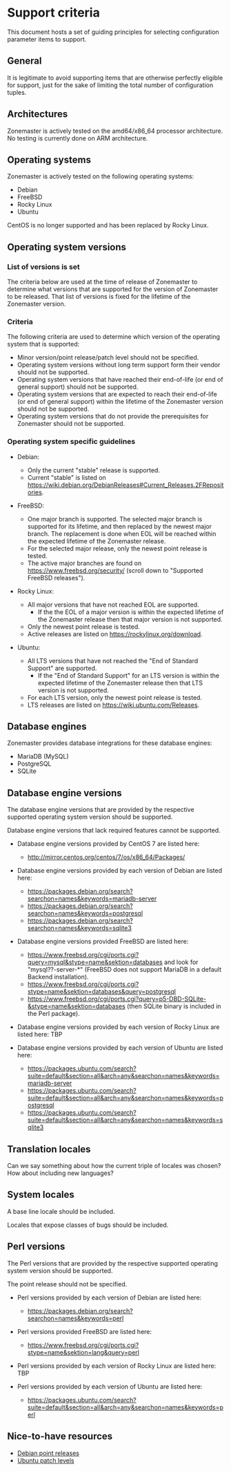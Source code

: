 Support criteria
================
This document hosts a set of guiding principles for selecting configuration
parameter items to support.


## General

It is legitimate to avoid supporting items that are otherwise perfectly eligible
for support, just for the sake of limiting the total number of configuration
tuples.


## Architectures

Zonemaster is actively tested on the amd64/x86_64 processor architecture. No
testing is currently done on ARM architecture.


## Operating systems

Zonemaster is actively tested on the following operating systems:

* Debian
* FreeBSD
* Rocky Linux
* Ubuntu

CentOS is no longer supported and has been replaced by Rocky Linux.

## Operating system versions

### List of versions is set

The criteria below are used at the time of release of Zonemaster to determine what versions
that are supported for the version of Zonemaster to be released. That list of versions is
fixed for the lifetime of the Zonemaster version.

### Criteria

The following criteria are used to determine which version of the operating
system that is supported:
  * Minor version/point release/patch level should not be specified.
  * Operating system versions without long term support form their
    vendor should not be supported.
  * Operating system versions that have reached their end-of-life (or end of
    general support) should not be supported.
  * Operating system versions that are expected to reach their end-of-life (or
    end of general support) within the lifetime of the Zonemaster version should
    not be supported.
  * Operating system versions that do not provide the prerequisites for
    Zonemaster should not be supported.

### Operating system specific guidelines

* Debian:
  * Only the current "stable" release is supported.
  * Current "stable" is listed on
    <https://wiki.debian.org/DebianReleases#Current_Releases.2FRepositories>.

* FreeBSD:
  * One major branch is supported. The selected major branch is supported for
    its lifetime, and then replaced by the newest major branch. The replacement
    is done when EOL will be reached within the expected lifetime of the
    Zonemaster release.
  * For the selected major release, only the newest point release is tested.
  * The active major branches are found on <https://www.freebsd.org/security/>
    (scroll down to "Supported FreeBSD releases").

* Rocky Linux:
  * All major versions that have not reached EOL are supported.
    * If the the EOL of a major version is within the expected lifetime of the
      Zonemaster release then that major version is not supported.
  * Only the newest point release is tested.
  * Active releases are listed on <https://rockylinux.org/download>.

* Ubuntu:
  * All LTS versions that have not reached the "End of Standard Support" are
    supported.
    * If the "End of Standard Support" for an LTS version is within the expected
      lifetime of the Zonemaster release then that LTS version is not supported.
  * For each LTS version, only the newest point release is tested.
  * LTS releases are listed on <https://wiki.ubuntu.com/Releases>.


## Database engines

Zonemaster provides database integrations for these database engines:

* MariaDB (MySQL)
* PostgreSQL
* SQLite


## Database engine versions

The database engine versions that are provided by the respective supported
operating system version should be supported.

Database engine versions that lack required features cannot be supported.

* Database engine versions provided by CentOS 7 are listed here:
  * http://mirror.centos.org/centos/7/os/x86_64/Packages/

* Database engine versions provided by each version of Debian are listed here:
  * <https://packages.debian.org/search?searchon=names&keywords=mariadb-server>
  * <https://packages.debian.org/search?searchon=names&keywords=postgresql>
  * <https://packages.debian.org/search?searchon=names&keywords=sqlite3>

* Database engine versions provided FreeBSD are listed here:
  * <https://www.freebsd.org/cgi/ports.cgi?query=mysql&stype=name&sektion=databases>
    and look for "mysql??-server-*" (FreeBSD does not support MariaDB in a
    default Backend installation).
  * <https://www.freebsd.org/cgi/ports.cgi?stype=name&sektion=databases&query=postgresql>
  * <https://www.freebsd.org/cgi/ports.cgi?query=p5-DBD-SQLite-&stype=name&sektion=databases>
    (then SQLite binary is included in the Perl package).

* Database engine versions provided by each version of Rocky Linux are listed here: TBP

* Database engine versions provided by each version of Ubuntu are listed here:
  * <https://packages.ubuntu.com/search?suite=default&section=all&arch=any&searchon=names&keywords=mariadb-server>
  * <https://packages.ubuntu.com/search?suite=default&section=all&arch=any&searchon=names&keywords=postgresql>
  * <https://packages.ubuntu.com/search?suite=default&section=all&arch=any&searchon=names&keywords=sqlite3>


## Translation locales

Can we say something about how the current triple of locales was chosen? How
about including new languages?


## System locales

A base line locale should be included.

Locales that expose classes of bugs should be included.


## Perl versions

The Perl versions that are provided by the respective supported operating system
version should be supported.

The point release should not be specified.

* Perl versions provided by each version of Debian are listed here:
  * <https://packages.debian.org/search?searchon=names&keywords=perl>

* Perl versions provided FreeBSD are listed here:
  * <https://www.freebsd.org/cgi/ports.cgi?stype=name&sektion=lang&query=perl>

* Perl versions provided by each version of Rocky Linux are listed here: TBP

* Perl versions provided by each version of Ubuntu are listed here:
  * <https://packages.ubuntu.com/search?suite=default&section=all&arch=any&searchon=names&keywords=perl>


## Nice-to-have resources

* [Debian point releases](https://wiki.debian.org/DebianReleases/PointReleases)
* [Ubuntu patch levels](https://wiki.ubuntu.com/Releases)
